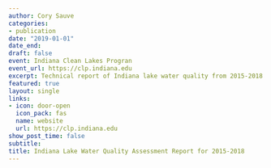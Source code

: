 ```yaml
---
author: Cory Sauve
categories:
- publication
date: "2019-01-01"
date_end: 
draft: false
event: Indiana Clean Lakes Progran
event_url: https://clp.indiana.edu
excerpt: Technical report of Indiana lake water quality from 2015-2018
featured: true
layout: single
links:
- icon: door-open
  icon_pack: fas
  name: website
  url: https://clp.indiana.edu
show_post_time: false
subtitle: 
title: Indiana Lake Water Quality Assessment Report for 2015-2018
---
```

